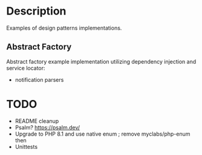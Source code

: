 # Description
Examples of design patterns implementations.

## Abstract Factory
Abstract factory example implementation utilizing dependency injection and service locator:
- notification parsers

# TODO
* README cleanup
* Psalm? https://psalm.dev/
* Upgrade to PHP 8.1 and use native enum ; remove myclabs/php-enum then
* Unittests
